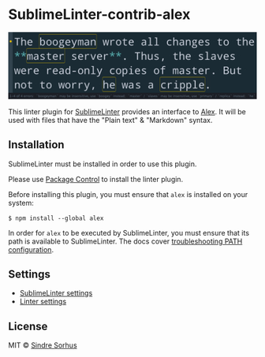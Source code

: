 # SublimeLinter-contrib-alex

![](screenshot.png)

This linter plugin for [SublimeLinter](https://github.com/SublimeLinter/SublimeLinter) provides an interface to [Alex](https://alexjs.com). It will be used with files that have the "Plain text" & "Markdown" syntax.


## Installation

SublimeLinter must be installed in order to use this plugin.

Please use [Package Control](https://packagecontrol.io) to install the linter plugin.

Before installing this plugin, you must ensure that `alex` is installed on your system:

```
$ npm install --global alex
```

In order for `alex` to be executed by SublimeLinter, you must ensure that its path is available to SublimeLinter. The docs cover [troubleshooting PATH configuration](https://sublimelinter.readthedocs.io/en/latest/troubleshooting.html#finding-a-linter-executable).


## Settings

- [SublimeLinter settings](https://sublimelinter.readthedocs.org/en/latest/settings.html)
- [Linter settings](https://sublimelinter.readthedocs.org/en/latest/linter_settings.html)


## License

MIT © [Sindre Sorhus](https://sindresorhus.com)
